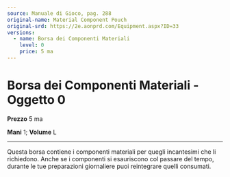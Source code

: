 ```yaml
---
source: Manuale di Gioco, pag. 288
original-name: Material Component Pouch
original-srd: https://2e.aonprd.com/Equipment.aspx?ID=33
versions:
  - name: Borsa dei Componenti Materiali
    level: 0
    price: 5 ma
---
```


# Borsa dei Componenti Materiali - Oggetto 0

**Prezzo** 5 ma

**Mani** 1; **Volume** L

---

Questa borsa contiene i componenti materiali per quegli incantesimi che li
richiedono. Anche se i componenti si esauriscono col passare del tempo, durante
le tue preparazioni giornaliere puoi reintegrare quelli consumati.
